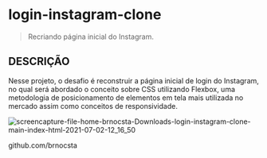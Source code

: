 # login-instagram-clone
> Recriando página inicial do Instagram.

## DESCRIÇÃO
Nesse projeto, o desafio é reconstruir a página inicial de login do Instagram, no qual será abordado o conceito sobre CSS utilizando Flexbox, uma metodologia de posicionamento de elementos em tela mais utilizada no mercado assim como conceitos de responsividade.

![screencapture-file-home-brnocsta-Downloads-login-instagram-clone-main-index-html-2021-07-02-12_16_50](https://user-images.githubusercontent.com/86135622/124295619-6d61bd80-db2f-11eb-9ab5-2c790dbc7cc9.png)

github.com/brnocsta
